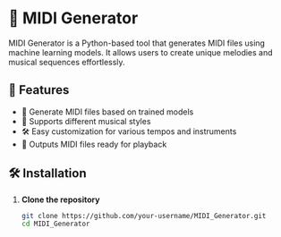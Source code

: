 # 🎵 MIDI Generator  

MIDI Generator is a Python-based tool that generates MIDI files using machine learning models. It allows users to create unique melodies and musical sequences effortlessly.

## 🚀 Features  
- 🎼 Generate MIDI files based on trained models  
- 🎵 Supports different musical styles  
- 🛠️ Easy customization for various tempos and instruments  
- 📁 Outputs MIDI files ready for playback  

## 🛠️ Installation  

1. **Clone the repository**  
   ```bash
   git clone https://github.com/your-username/MIDI_Generator.git
   cd MIDI_Generator
